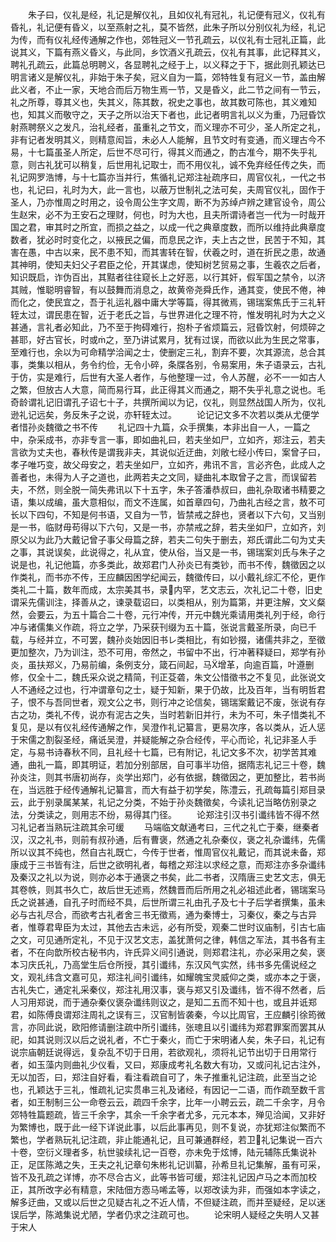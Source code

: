 <!-- { "loadSidebar": true } -->
　　朱子曰，仪礼是经，礼记是解仪礼，且如仪礼有冠礼，礼记便有冠义，仪礼有昏礼，礼记便有昏义，以至燕射之礼，莫不皆然，此朱子所以分别仪礼为经，礼记为传，而有仪礼经传通解之作也，郊牲冠义一节孔疏云，以仪礼有士冠礼正篇，此说其义，下篇有燕义昏义，与此同，乡饮酒义孔疏云，仪礼有其事，此记释其义，聘礼孔疏云，此篇总明聘义，各显聘礼之经于上，以义释之于下，据此则孔颖达已明言诸义是解仪礼，非始于朱子矣，冠义自为一篇，郊特牲复有冠义一节，盖由解此义者，不止一家，天地合而后万物生焉一节，又是昏义，此二节之间有一节云，礼之所尊，尊其义也，失其义，陈其数，祝史之事也，故其数可陈也，其义难知也，知其义而敬守之，天子之所以治天下者也，此记者明言礼以义为重，乃冠昏饮射燕聘祭义之发凡，治礼经者，虽重礼之节文，而义理亦不可少，圣人所定之礼，非有记者发明其义，则精意闳旨，未必人人能解，且节文时有变通，而义理古今不易，十七篇虽圣人所定，后世不尽可行，得其义而通之，酌古准今，期不失乎礼意，则古礼犹可以稍复，后世用礼记取士，而不用仪礼，诚不免弃经任传之失，而礼记网罗浩博，与十七篇亦当并行，焦循礼记郑注祉疏序曰，周官仪礼，一代之书也，礼记曰，礼时为大，此一言也，以蔽万世制礼之法可矣，夫周官仪礼，固作于圣人，乃亦惟周之时用之，设令周公生字文周，断不为苏绰卢辨之建官设令，周公生赵宋，必不为王安石之理财，何也，时为大也，且夫所谓诗者岂一代为一时哉开国之君，审其时之所宜，而损之益之，以成一代之典章度数，而所以维持此典章度数者，犹必时时变化之，以掖民之偏，而息民之诈，夫上古之世，民苦于不知，其害在愚，中古以来，民不患不知，而其害转在智，伏羲之时，道在折民之患，故通其神明，使知夫妇父子君臣之伦，开其谋虑，使知树艺贸易之事，生羲农之后者，知识既启，诈伪百出，其黠者往往窥长上之好恶，以行其奸，假军国之禁令，以济其贼，惟聪明睿智，有以鼓舞而消息之，故黄帝尧舜氏作，通其变，使民不倦，神而化之，使民宜之，吾于礼运礼器中庸大学等篇，得其微焉，锡瑞案焦氏于三礼轩轾太过，谓民患在智，近于老氏之旨，与世界进化之理不符，惟发明礼时为大之义甚通，言礼者必知此，乃不至于拘碍难行，抱朴子省烦篇云，冠昏饮射，何烦碎之甚耶，好古官长，时或之，至乃讲试累月，犹有过误，而欲以此为生民之常事，至难行也，余以为可命精学洽闻之士，使删定三礼，割弃不要，次其源流，总合其事，类集以相从，务令约俭，无令小碎，条牒各别，令易案用，朱子语录云，古礼于仿，实是难行，后世有大圣人者作，与他整理一过，令人苏醒，必不一一如古人之繁，但放古人大意，简而易行耳，此正得其义而通之，期不失乎礼意之说也。毛奇龄谓礼记旧谓孔子诏七十子，共撰所闻以为记，仪礼，则显然战国人所为，仪礼逊礼记远矣，务反朱子之说，亦轩轾太过。
　　论记记文多不次若以类从尤便学者惜孙炎魏徵之书不传
　　礼记四十九篇，众手撰集，本非出自一人，一篇之中，杂采成书，亦非专言一事，即如曲礼曰，若夫坐如尸，立如齐，郑注云，若夫言欲为丈夫也，春秋传是谓我非夫，其说似近迂曲，刘敞七经小传曰，案曾子曰，孝子唯巧变，故父母安之，若夫坐如尸，立如齐，弗讯不言，言必齐色，此成人之善者也，未得为人子之道也，此两若夫之文同，疑曲礼本取曾子之言，而误留若夫，不然，则全脱一简失弗讯以下十五字，朱子答潘恭叔曰，曲礼杂取诸书精要之语，集以成编，虽大意相似，而文不连属，如首章四句，乃曲礼古经之言，敖不可长以下四句，不知是何书语，又自为一节，皆禁戒之辞也，贤者以下六句，又当别是一书，临财毋苟得以下六句，又是一书，亦禁戒之辞，若夫坐如尸，立如齐，刘原父以为此乃大戴记曾子事父母篇之辞，若夫二句失于删去，郑氏谓此二句为丈夫之事，其说误矣，此说得之，礼从宜，使从俗，当又是一书，锡瑞案刘氏与朱子之说是也，礼记他篇，亦多类此，故郑君门人孙炎已有类钞，而书不传，魏徵因之以作类礼，而书亦不传，王应麟因困学纪闻云，魏徵传曰，以小戴礼综汇不伦，更作类礼二十篇，数年而成，太宗美其书，录内罕，艺文志云，次礼记二十卷，旧史谓采先儒训注，择善从之，谏录载诏曰，以类相从，别为篇第，并更注解，文义粲然，会要云，为五十篇合二十卷，元行冲传，开元中魏光乘请用类礼列于经，命行冲与诸儒集义作疏，将立之学，乃采获刊缀为五十篇，张说言戴圣所录，向已千载，与经并立，不可罢，魏孙炎始因旧书レ类相比，有如钞掇，诸儒共非之，至徵更加整次，乃为训注，恐不可用，帝然之，书留中不出，行冲著释疑曰，郑学有孙炎，虽扶郑义，乃易前编，条例支分，箴石间起，马增革，向逾百篇，叶遵删修，仅全十二，魏氏采众说之精简，刊正芟砻，朱文公惜徵书之不复见，此张说文人不通经之过也，行冲谓章句之士，疑于知新，果于仍故，比及百年，当有明哲君子，恨不与吾同世者，观文公之书，则行冲之论信矣，锡瑞案戴记不废，张说有存古之功，类礼不传，说亦有泥古之失，当时若新旧并行，未为不可，朱子惜类礼不复见，是以有仪礼经传通解之作，吴澄作礼记纂言，更易次序，各以类从，近人惩于宋儒之割裂圣经，痛诋吴澄，并疑能解之杂合经传，平心而论，礼记非圣人手定，与易书诗春秋不同，且礼经十七篇，已有附记，礼记文多不次，初学苦其难通，曲礼一篇，即其明证，若加分别部居，自可事半功倍，据隋志礼记三十卷，魏孙炎注，则其书唐初尚存，炎学出郑门，必有依据，魏徵因之，更加整比，若书尚在，当远胜于经传通解礼记纂言，而大有益于初学矣，陈澧云，孔疏每篇引郑目录云，此于别录属某某，礼记之分类，不始于孙炎魏徵矣，今读礼记当略仿别录之法，分类读之，则用志不纷，易得其门径。
　　论郑注引汉书引谶纬皆不得不然习礼记者当熟玩注疏其余可缓
　　马端临文献通考曰，三代之礼亡于秦，继秦者汉，汉之礼书，则前有叔孙通，后有曹褒，然通之礼杂秦仪，褒之礼杂谶纬，先儒所以议其不纯也，然自古礼既亡，今传于世者，惟周官仪礼戴记，而其说未备，郑康成于三书皆有注，后世之欲明礼者，每稽之郑注以求经之意，而郑注亦多杂谶纬及秦汉之礼以为说，则亦必本于通褒之书矣，此二书者，汉隋唐三史艺文志，俱无其卷帙，则其书久亡，故后世无述焉，然魏晋而后所用之礼必祖述此者，锡瑞案马氏之说甚通，自孔子时而经不具，后世所谓三礼由孔子及七十子后学者撰集，虽未必与古礼尽合，而欲考古礼者舍三书无徵焉，通为秦博士，习秦仪，秦之与古异者，惟尊君卑臣为太过，其他去古未远，必有所受，观秦二世时议庙制，引古七庙之文，可见通所定礼，不见于汉艺文志，盖犹萧何之律，韩信之军法，其书各有主者，不在向歆所校古秘书内，许氏异义间引通说，则郑君注礼，亦必采用之矣，褒本习庆氏礼，乃高堂生后仓所授，其引谶纬，东汉风气实然，纬书多先儒说经之文，观礼纬含文嘉可见，郑注礼间引谶纬，如耀魄宝灵威仰之类，或亦本之于褒，古礼失亡，通定礼采秦仪，郑注礼用汉事，褒与郑又引及谶纬，皆不得不然者，后人习用郑说，而于通杂秦仪褒杂谶纬则议之，是知二五而不知十也，或且并诋郑君，如陈傅良谓郑注周礼之误有三，汉官制皆袭秦，今以比周官，王应麟引徐筠微言，亦同此说，欧阳修请删注疏中所引谶纬，张璁且以引谶纬为郑君罪案而罢其从祀，如其说则汉以后之说礼者，不亡于秦火，而亡于宋明诸人矣，朱子曰，礼记有说宗庙朝廷说得远，复杂乱不切于日用，若欲观礼，须将礼记节出切于日用常行者，如玉藻内则曲礼少仪看，又曰，郑康成考礼名数大有功，又或问礼记古注外，无以加否，曰，郑注自好看，看注看疏自可了，朱子推重礼记注疏，此至当之论也，孔颖达于三礼，惟疏礼记实贯串三礼及诸经，有因记一二语，而作疏至数千言者，如王制制三公一命卷云云，疏四千余字，比年一小聘云云，疏二千余字，月令郊特牲篇题疏，皆三千余字，其余一千余字者尤多，元元本本，殚见洽闻，又非好为繁博也，既于此一经下详说此事，以后此事再见，则不复说，亦犹郑注似繁而不繁也，学者熟玩礼记注疏，非止能通礼记，且可兼通群经，若卫礼记集说一百六十卷，空衍义理者多，杭世骏续礼记一百卷，亦未免于炫博，陆元辅陈氏集说补正，足匡陈澔之失，王夫之礼记章句朱彬礼记训纂，孙希旦礼记集解，虽有可采，皆不及孔疏之详博，亦不尽合古义，此等书皆可缓，郑注礼记因卢马之本而加校正，其所改字必有精意，宋陆佃方悫马唏孟等，以郑改读为非，而强如本字读之，解多迂曲，又或以后世之见疑古礼之不近人情，不但疑注疏，而并至疑经，足以迷误后学，陈澔集说尤陋，学者仍求之注疏可也。
　　论宋明人疑经之失明人又甚于宋人
